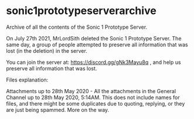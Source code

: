 # sonic1prototypeserverarchive
Archive of all the contents of the Sonic 1 Prototype Server.


On July 27th 2021, MrLordSith deleted the Sonic 1 Prototype Server. The same day, a group of people attempted to preserve all information that was lost (in the deletion) in the server.

You can join the server at: https://discord.gg/gNk3Mayu8q , and help us preserve all information that was lost.

Files explanation:

Attachments up to 28th May 2020 - All the attachments in the General Channel up to 28th May 2020, 5:14AM. This does not include names for files, and there might be some duplicates due to quoting, replying, or they are just being spammed.
More on the way.
